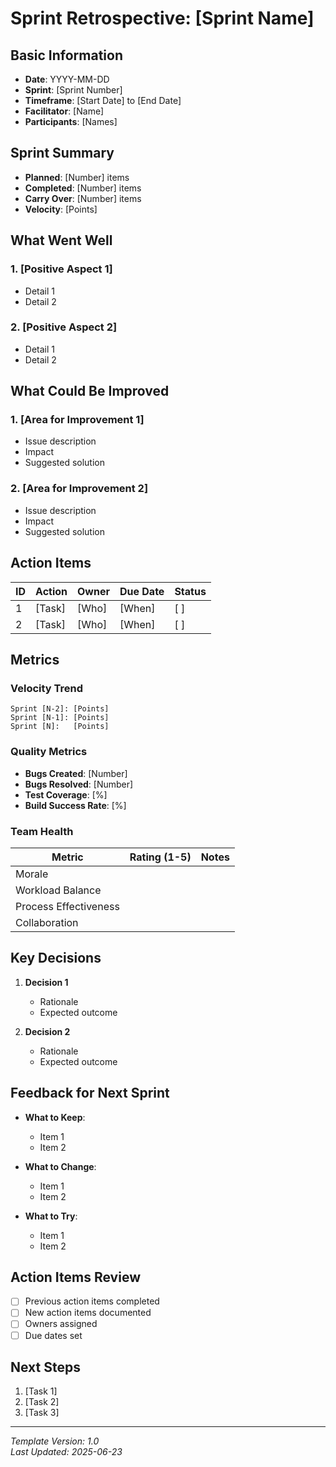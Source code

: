 # Sprint Retrospective: [Sprint Name]

## Basic Information
- **Date**: YYYY-MM-DD
- **Sprint**: [Sprint Number]
- **Timeframe**: [Start Date] to [End Date]
- **Facilitator**: [Name]
- **Participants**: [Names]

## Sprint Summary
- **Planned**: [Number] items
- **Completed**: [Number] items
- **Carry Over**: [Number] items
- **Velocity**: [Points]

## What Went Well

### 1. [Positive Aspect 1]
- Detail 1
- Detail 2

### 2. [Positive Aspect 2]
- Detail 1
- Detail 2

## What Could Be Improved

### 1. [Area for Improvement 1]
- Issue description
- Impact
- Suggested solution

### 2. [Area for Improvement 2]
- Issue description
- Impact
- Suggested solution

## Action Items
| ID | Action | Owner | Due Date | Status |
|----|--------|-------|----------|--------|
| 1  | [Task] | [Who] | [When]   | [ ]    |
| 2  | [Task] | [Who] | [When]   | [ ]    |

## Metrics

### Velocity Trend
```
Sprint [N-2]: [Points]
Sprint [N-1]: [Points]
Sprint [N]:   [Points]
```

### Quality Metrics
- **Bugs Created**: [Number]
- **Bugs Resolved**: [Number]
- **Test Coverage**: [%]
- **Build Success Rate**: [%]

### Team Health
| Metric                | Rating (1-5) | Notes |
|-----------------------|--------------|-------|
| Morale               |              |       |
| Workload Balance     |              |       |
| Process Effectiveness|              |       |
| Collaboration        |              |       |

## Key Decisions
1. **Decision 1**
   - Rationale
   - Expected outcome

2. **Decision 2**
   - Rationale
   - Expected outcome

## Feedback for Next Sprint
- **What to Keep**: 
  - Item 1
  - Item 2

- **What to Change**:
  - Item 1
  - Item 2

- **What to Try**:
  - Item 1
  - Item 2

## Action Items Review
- [ ] Previous action items completed
- [ ] New action items documented
- [ ] Owners assigned
- [ ] Due dates set

## Next Steps
1. [Task 1]
2. [Task 2]
3. [Task 3]

---
*Template Version: 1.0*  
*Last Updated: 2025-06-23*
